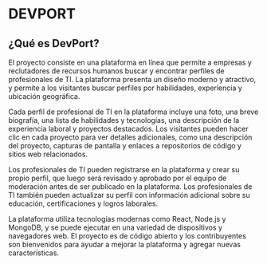 # DEVPORT 
## ¿Qué es DevPort?
El proyecto consiste en una plataforma en línea que permite a empresas y reclutadores de recursos humanos buscar y encontrar perfiles de profesionales de TI. La plataforma presenta un diseño moderno y atractivo, y permite a los visitantes buscar perfiles por habilidades, experiencia y ubicación geográfica.

Cada perfil de profesional de TI en la plataforma incluye una foto, una breve biografía, una lista de habilidades y tecnologías, una descripción de la experiencia laboral y proyectos destacados. Los visitantes pueden hacer clic en cada proyecto para ver detalles adicionales, como una descripción del proyecto, capturas de pantalla y enlaces a repositorios de código y sitios web relacionados.

Los profesionales de TI pueden registrarse en la plataforma y crear su propio perfil, que luego será revisado y aprobado por el equipo de moderación antes de ser publicado en la plataforma. Los profesionales de TI también pueden actualizar su perfil con información adicional sobre su educación, certificaciones y logros laborales.

La plataforma utiliza tecnologías modernas como React, Node.js y MongoDB, y se puede ejecutar en una variedad de dispositivos y navegadores web. El proyecto es de código abierto y los contribuyentes son bienvenidos para ayudar a mejorar la plataforma y agregar nuevas características.
